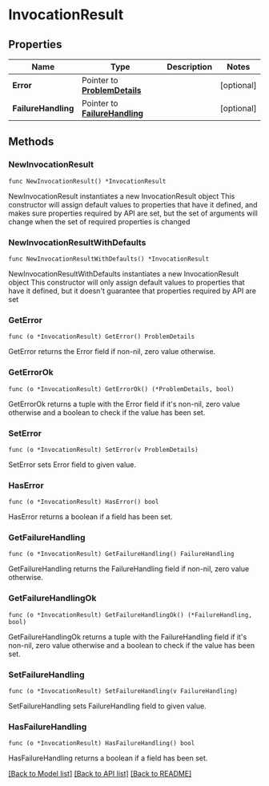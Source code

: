 # InvocationResult

## Properties

Name | Type | Description | Notes
------------ | ------------- | ------------- | -------------
**Error** | Pointer to [**ProblemDetails**](ProblemDetails.md) |  | [optional] 
**FailureHandling** | Pointer to [**FailureHandling**](FailureHandling.md) |  | [optional] 

## Methods

### NewInvocationResult

`func NewInvocationResult() *InvocationResult`

NewInvocationResult instantiates a new InvocationResult object
This constructor will assign default values to properties that have it defined,
and makes sure properties required by API are set, but the set of arguments
will change when the set of required properties is changed

### NewInvocationResultWithDefaults

`func NewInvocationResultWithDefaults() *InvocationResult`

NewInvocationResultWithDefaults instantiates a new InvocationResult object
This constructor will only assign default values to properties that have it defined,
but it doesn't guarantee that properties required by API are set

### GetError

`func (o *InvocationResult) GetError() ProblemDetails`

GetError returns the Error field if non-nil, zero value otherwise.

### GetErrorOk

`func (o *InvocationResult) GetErrorOk() (*ProblemDetails, bool)`

GetErrorOk returns a tuple with the Error field if it's non-nil, zero value otherwise
and a boolean to check if the value has been set.

### SetError

`func (o *InvocationResult) SetError(v ProblemDetails)`

SetError sets Error field to given value.

### HasError

`func (o *InvocationResult) HasError() bool`

HasError returns a boolean if a field has been set.

### GetFailureHandling

`func (o *InvocationResult) GetFailureHandling() FailureHandling`

GetFailureHandling returns the FailureHandling field if non-nil, zero value otherwise.

### GetFailureHandlingOk

`func (o *InvocationResult) GetFailureHandlingOk() (*FailureHandling, bool)`

GetFailureHandlingOk returns a tuple with the FailureHandling field if it's non-nil, zero value otherwise
and a boolean to check if the value has been set.

### SetFailureHandling

`func (o *InvocationResult) SetFailureHandling(v FailureHandling)`

SetFailureHandling sets FailureHandling field to given value.

### HasFailureHandling

`func (o *InvocationResult) HasFailureHandling() bool`

HasFailureHandling returns a boolean if a field has been set.


[[Back to Model list]](../README.md#documentation-for-models) [[Back to API list]](../README.md#documentation-for-api-endpoints) [[Back to README]](../README.md)


